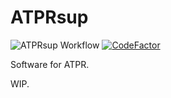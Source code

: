 # ATPRsup

![ATPRsup Workflow](https://github.com/45gfg9/ATPRsup/actions/workflows/rust.yml/badge.svg)
[![CodeFactor](https://www.codefactor.io/repository/github/45gfg9/ATPRsup/badge)](https://www.codefactor.io/repository/github/45gfg9/ATPRsup)

Software for ATPR.

WIP.
